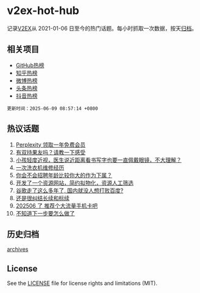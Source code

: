 # v2ex-hot-hub

 记录[V2EX](https://www.v2ex.com/)从 2021-01-06 日至今的热门话题。每小时抓取一次数据，按天[归档](archives)。
 
 ## 相关项目

- [GitHub热榜](https://github.com/lonnyzhang423/github-hot-hub)
- [知乎热榜](https://github.com/lonnyzhang423/zhihu-hot-hub)
- [微博热榜](https://github.com/lonnyzhang423/weibo-hot-hub)
- [头条热榜](https://github.com/lonnyzhang423/toutiao-hot-hub)
- [抖音热榜](https://github.com/lonnyzhang423/douyin-hot-hub)


 `更新时间：2025-06-09 08:57:14 +0800`

## 热议话题

1. [Perplexity 领取一年免费会员](https://www.v2ex.com/t/1137230)
1. [有双持果友吗？请教一下感受](https://www.v2ex.com/t/1137157)
1. [小孩轻度近视，医生说近距离看书写字也要一直佩戴眼镜，不大理解？](https://www.v2ex.com/t/1137212)
1. [一次洗衣机维修经历](https://www.v2ex.com/t/1137147)
1. [你会不会招聘年龄比较你大的作为下属？](https://www.v2ex.com/t/1137127)
1. [开发了一个资源网站，简约拟物化，资源人工筛选](https://www.v2ex.com/t/1137145)
1. [谷歌走了这么多年了, 国内就没人想打败百度?](https://www.v2ex.com/t/1137239)
1. [还是很纠结长续和标续](https://www.v2ex.com/t/1137199)
1. [202506 了 推荐个大流量手机卡吧](https://www.v2ex.com/t/1137135)
1. [不知道下一步要怎么做了](https://www.v2ex.com/t/1137142)

## 历史归档

[archives](archives)

## License

See the [LICENSE](LICENSE) file for license rights and limitations (MIT).
